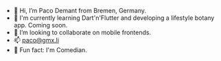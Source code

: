 - 👋 Hi, I’m Paco Demant from Bremen, Germany.
- 🌱 I'm currently learning Dart'n'Flutter and developing a lifestyle botany app. Coming soon.
- 👾 I’m looking to collaborate on mobile frontends.
- 📫 paco@gmx.li
- 🤡 Fun fact: I'm Comedian.

<!---
pacodemant/pacodemant is a ✨ special ✨ repository because its `README.md` (this file) appears on your GitHub profile.
You can click the Preview link to take a look at your changes.
--->
